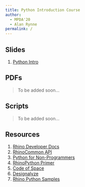 ```yaml
---
title: Python Introduction Course
author:
  - MPDA'20
  - Alan Rynne
permalink: /
---
```


## Slides

1. [Python Intro](slides/pythonIntro.html)

## PDFs

> To be added soon...

## Scripts

> To be added soon...

## Resources

1. [Rhino Developer Docs](https://developer.rhino3d.com/guides/)
2. [RhinoCommon API](https://developer.rhino3d.com/api/RhinoCommon/html/R_Project_RhinoCommon.htm)
3. [Python for Non-Programmers](https://wiki.python.org/moin/BeginnersGuide/NonProgrammers)
4. [RhinoPython Primer](https://www.rhino3d.com/download/ironpython/5.0/rhinopython101)
5. [Code of Space](https://codeofspace.com/tutorials/)
6. [Designalyze](http://designalyze.com/course/intro-scripting-python-rhino)
7. [Rhino Python Samples](https://developer.rhino3d.com/samples/#rhinopython)
